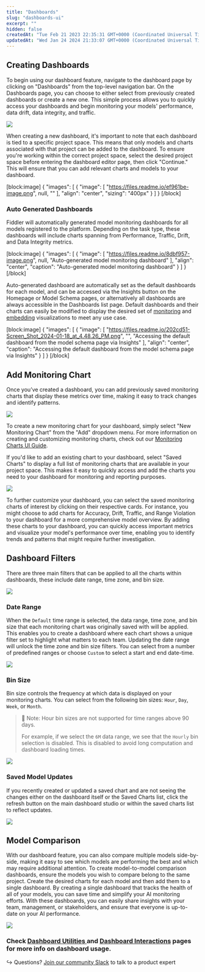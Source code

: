 ```yaml
---
title: "Dashboards"
slug: "dashboards-ui"
excerpt: ""
hidden: false
createdAt: "Tue Feb 21 2023 22:35:31 GMT+0000 (Coordinated Universal Time)"
updatedAt: "Wed Jan 24 2024 21:33:07 GMT+0000 (Coordinated Universal Time)"
---
```

## Creating Dashboards

To begin using our dashboard feature, navigate to the dashboard page by clicking on "Dashboards" from the top-level navigation bar. On the Dashboards page, you can choose to either select from previously created dashboards or create a new one. This simple process allows you to quickly access your dashboards and begin monitoring your models' performance, data drift, data integrity, and traffic.

![](https://files.readme.io/570614f-image.png)

When creating a new dashboard, it's important to note that each dashboard is tied to a specific project space. This means that only models and charts associated with that project can be added to the dashboard. To ensure you're working within the correct project space, select the desired project space before entering the dashboard editor page, then click "Continue." This will ensure that you can add relevant charts and models to your dashboard.

[block:image]
{
  "images": [
    {
      "image": [
        "https://files.readme.io/ef961be-image.png",
        null,
        ""
      ],
      "align": "center",
      "sizing": "400px"
    }
  ]
}
[/block]


### Auto Generated Dashboards

Fiddler will automatically generated model monitoring dashboards for all models registered to the platform. Depending on the task type, these dashboards will include charts spanning from Performance, Traffic, Drift, and Data Integrity metrics. 

[block:image]
{
  "images": [
    {
      "image": [
        "https://files.readme.io/8dbf957-image.png",
        null,
        "Auto-generated model monitoring dashboard"
      ],
      "align": "center",
      "caption": "Auto-generated model monitoring dashboard"
    }
  ]
}
[/block]


Auto-generated dashboard are automatically set as the default dashboards for each model, and can be accessed via the Insights button on the Homepage or Model Schema pages, or alternatively all dashboards are always accessible in the Dashboards list page. Default dashboards and their charts can easily be modified to display the desired set of [monitoring](doc:monitoring-charts-platform) and [embedding](doc:embedding-visualization-chart-creation) visualizations to meet any use case.

[block:image]
{
  "images": [
    {
      "image": [
        "https://files.readme.io/202cd51-Screen_Shot_2024-01-18_at_4.48.26_PM.png",
        "",
        "Accessing the default dashboard from the model schema page via Insights"
      ],
      "align": "center",
      "caption": "Accessing the default dashboard from the model schema page via Insights"
    }
  ]
}
[/block]


## Add Monitoring Chart

Once you’ve created a dashboard, you can add previously saved monitoring charts that display these metrics over time, making it easy to track changes and identify patterns.

![](https://files.readme.io/b862277-image.png)

To create a new monitoring chart for your dashboard, simply select "New Monitoring Chart" from the "Add" dropdown menu. For more information on creating and customizing monitoring charts, check out our [Monitoring Charts UI Guide](doc:monitoring-charts-ui).

If you'd like to add an existing chart to your dashboard, select "Saved Charts" to display a full list of monitoring charts that are available in your project space. This makes it easy to quickly access and add the charts you need to your dashboard for monitoring and reporting purposes.

![](https://files.readme.io/2c3857c-image.png)

To further customize your dashboard, you can select the saved monitoring charts of interest by clicking on their respective cards. For instance, you might choose to add charts for Accuracy, Drift, Traffic, and Range Violation to your dashboard for a more comprehensive model overview. By adding these charts to your dashboard, you can quickly access important metrics and visualize your model's performance over time, enabling you to identify trends and patterns that might require further investigation.

## Dashboard Filters

There are three main filters that can be applied to all the charts within dashboards, these include date range, time zone, and bin size. 

![](https://files.readme.io/0795752-image.png)

### Date Range

When the `Default` time range is selected, the data range, time zone, and bin size that each monitoring chart was originally saved with will be applied. This enables you to create a dashboard where each chart shows a unique filter set to highlight what matters to each team. Updating the date range will unlock the time zone and bin size filters. You can select from a number of predefined ranges or choose `Custom` to select a start and end date-time.

![](https://files.readme.io/960262c-image.png)

### Bin Size

Bin size controls the frequency at which data is displayed on your monitoring charts. You can select from the following bin sizes: `Hour`, `Day`, `Week`, or `Month`. 

> 📘 Note: Hour bin sizes are not supported for time ranges above 90 days.
> 
> For example, if we select the `6M` data range, we see that the `Hourly` bin selection is disabled. This is disabled to avoid long computation and dashboard loading times.

![](https://files.readme.io/93f7576-image.png)

### Saved Model Updates

If you recently created or updated a saved chart and are not seeing the changes either on the dashboard itself or the Saved Charts list, click the refresh button on the main dashboard studio or within the saved charts list to reflect updates.

![](https://files.readme.io/706c198-image.png)

## Model Comparison

With our dashboard feature, you can also compare multiple models side-by-side, making it easy to see which models are performing the best and which may require additional attention. To create model-to-model comparison dashboards, ensure the models you wish to compare belong to the same project. Create the desired charts for each model and then add them to a single dashboard. By creating a single dashboard that tracks the health of all of your models, you can save time and simplify your AI monitoring efforts. With these dashboards, you can easily share insights with your team, management, or stakeholders, and ensure that everyone is up-to-date on your AI performance.

![](https://files.readme.io/33b97ae-image.png)

### Check [Dashboard Utilities ](doc:dashboard-utilities)and [Dashboard Interactions](doc:dashboard-interactions) pages for more info on dashboard usage.

↪ Questions? [Join our community Slack](https://www.fiddler.ai/slackinvite) to talk to a product expert
